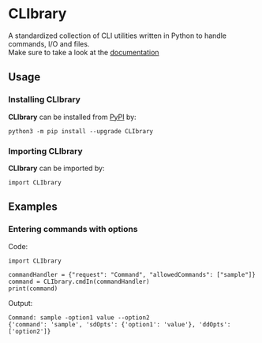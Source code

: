 # CLIbrary

A standardized collection of CLI utilities written in Python to handle commands, I/O and files.  
Make sure to take a look at the [documentation](https://github.com/diantonioandrea/CLIbrary/blob/main/docs.md)

## Usage

### Installing CLIbrary

**CLIbrary** can be installed from [PyPI](https://pypi.org) by:

	python3 -m pip install --upgrade CLIbrary

### Importing CLIbrary

**CLIbrary** can be imported by:

	import CLIbrary

## Examples

### Entering commands with options

Code:

	import CLIbrary

	commandHandler = {"request": "Command", "allowedCommands": ["sample"]}
	command = CLIbrary.cmdIn(commandHandler)
	print(command)

Output:

	Command: sample -option1 value --option2
	{'command': 'sample', 'sdOpts': {'option1': 'value'}, 'ddOpts': ['option2']}